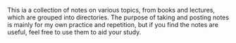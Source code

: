 This ia a collection of notes on various topics, from books and lectures, which are grouped into directories. The purpose of taking and posting notes is mainly for my own practice and repetition, but if you find the notes are useful, feel free to use them to aid your study.
